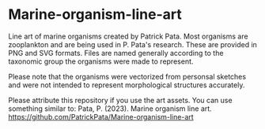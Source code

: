 # Marine-organism-line-art
Line art of marine organisms created by Patrick Pata. Most organisms are zooplankton and are being used in P. Pata's research. These are provided in PNG and SVG formats. Files are named generally according to the taxonomic group the organisms were made to represent.

Please note that the organisms were vectorized from personsal sketches and were not intended to represent morphological structures accurately. 

Please attribute this repository if you use the art assets. You can use something similar to: 
Pata, P. (2023). Marine organism line art. https://github.com/PatrickPata/Marine-organism-line-art
